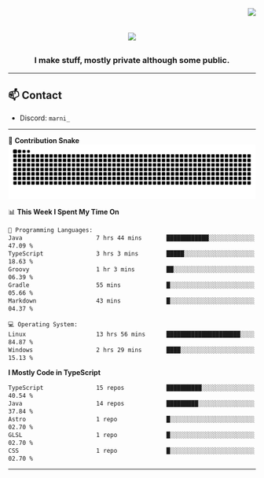 <img align="right" src="https://komarev.com/ghpvc/?username=itzmarni&label=Profile%20views&color=0e75b6&style=flat">

<h1 align="center">
  <a href="https://git.io/typing-svg">
    <img src="https://readme-typing-svg.herokuapp.com/?lines=Hi+👋,+I'm+Marni!;&center=true&size=30">
  </a>
</h1>
<h3 align="center">I make stuff, mostly private although some public.</h3>

---

## 📫 Contact

- Discord: `marni_`

---

🐍 **Contribution Snake**
<picture>
  <source media="(prefers-color-scheme: dark)" srcset="https://github.com/ItzMarni/ItzMarni/blob/output/github-contribution-grid-snake-dark.svg" />
  <source media="(prefers-color-scheme: light)" srcset="https://github.com/ItzMarni/ItzMarni/blob/output/github-contribution-grid-snake.svg" />
  <img alt="github-snake" src="https://github.com/ItzMarni/ItzMarni/blob/output/github-contribution-grid-snake-dark.svg" />
</picture>

<!--START_SECTION:waka-->
📊 **This Week I Spent My Time On** 

```text
💬 Programming Languages: 
Java                     7 hrs 44 mins       ████████████░░░░░░░░░░░░░   47.09 % 
TypeScript               3 hrs 3 mins        █████░░░░░░░░░░░░░░░░░░░░   18.63 % 
Groovy                   1 hr 3 mins         ██░░░░░░░░░░░░░░░░░░░░░░░   06.39 % 
Gradle                   55 mins             █░░░░░░░░░░░░░░░░░░░░░░░░   05.66 % 
Markdown                 43 mins             █░░░░░░░░░░░░░░░░░░░░░░░░   04.37 % 

💻 Operating System: 
Linux                    13 hrs 56 mins      █████████████████████░░░░   84.87 % 
Windows                  2 hrs 29 mins       ████░░░░░░░░░░░░░░░░░░░░░   15.13 % 
```

**I Mostly Code in TypeScript** 

```text
TypeScript               15 repos            ██████████░░░░░░░░░░░░░░░   40.54 % 
Java                     14 repos            █████████░░░░░░░░░░░░░░░░   37.84 % 
Astro                    1 repo              █░░░░░░░░░░░░░░░░░░░░░░░░   02.70 % 
GLSL                     1 repo              █░░░░░░░░░░░░░░░░░░░░░░░░   02.70 % 
CSS                      1 repo              █░░░░░░░░░░░░░░░░░░░░░░░░   02.70 % 
```




<!--END_SECTION:waka-->

-------
